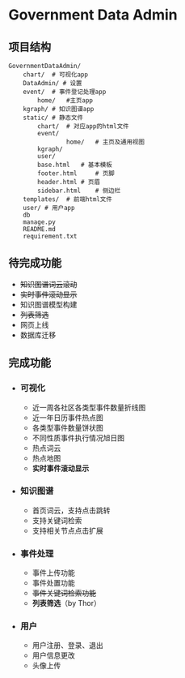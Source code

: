 # Government Data Admin

## 项目结构

```
GovernmentDataAdmin/
	chart/ 	# 可视化app
	DataAdmin/ # 设置
	event/ 	# 事件登记处理app  
        home/   #主页app
	kgraph/ # 知识图谱app
	static/ # 静态文件
		chart/	# 对应app的html文件
		event/
                home/   # 主页及通用视图   
		kgraph/
		user/
		base.html	# 基本模板
		footer.html     # 页脚
		header.html	# 页眉
		sidebar.html    # 侧边栏
	templates/  # 前端html文件
	user/ # 用户app
	db
	manage.py
	README.md
	requirement.txt
```



## 待完成功能

- ~~知识图谱词云滚动~~
- ~~实时事件滚动显示~~
- 知识图谱模型构建
- ~~列表筛选~~
- 网页上线
- 数据库迁移



## 完成功能

- ### 可视化

  - 近一周各社区各类型事件数量折线图
  - 近一年日历事件热点图
  - 各类型事件数量饼状图
  - 不同性质事件执行情况旭日图
  - 热点词云
  - 热点地图
  - **实时事件滚动显示**

- ### 知识图谱

  - 首页词云，支持点击跳转
  - 支持关键词检索
  - 支持相关节点点击扩展

- ### 事件处理

  - 事件上传功能
  - 事件处置功能
  - ~~事件关键词检索功能~~
  - **列表筛选**（by Thor）

- ### 用户

  - 用户注册、登录、退出
  - 用户信息更改
  - 头像上传


